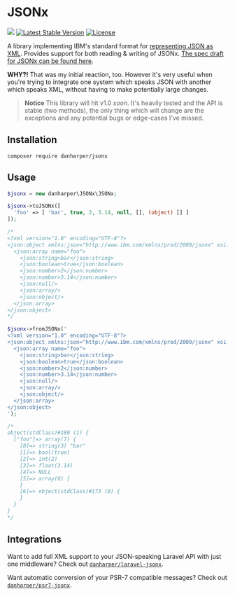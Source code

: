 # JSONx

[![](https://api.travis-ci.org/danharper/JSONx.svg)](https://travis-ci.org/danharper/JSONx) [![Latest Stable Version](https://poser.pugx.org/danharper/jsonx/v/stable)](https://packagist.org/packages/danharper/jsonx) [![License](https://poser.pugx.org/danharper/jsonx/license)](https://packagist.org/packages/danharper/jsonx)

A library implementing IBM's standard format for [representing JSON as XML](http://www-01.ibm.com/support/knowledgecenter/SS9H2Y_6.0.0/com.ibm.dp.xm.doc/json_jsonx.html). Provides support for both reading & writing of JSONx. [The spec draft for JSONx can be found here](http://tools.ietf.org/html/draft-rsalz-jsonx-00).

**WHY?!** That was my initial reaction, too. However it's very useful when you're trying to integrate one system which speaks JSON with another which speaks XML, without having to make potentially large changes.

> **Notice**
> This library will hit v1.0 _soon_. It's heavily tested and the API is stable (two methods), the only thing which will change are the exceptions and any potential bugs or edge-cases I've missed.

## Installation

```
composer require danharper/jsonx
```

## Usage

```php
$jsonx = new danharper\JSONx\JSONx;

$jsonx->toJSONx([
  'foo' => [ 'bar', true, 2, 3.14, null, [], (object) [] ]
]);

/*
<?xml version="1.0" encoding="UTF-8"?>
<json:object xmlns:json="http://www.ibm.com/xmlns/prod/2009/jsonx" xsi:schemaLocation="http://www.datapower.com/schemas/json jsonx.xsd" xmlns:xsi="http://www.w3.org/2001/XMLSchema-instance">
  <json:array name="foo">
    <json:string>bar</json:string>
    <json:boolean>true</json:boolean>
    <json:number>2</json:number>
    <json:number>3.14</json:number>
    <json:null/>
    <json:array/>
    <json:object/>
  </json:array>
</json:object>
*/

$jsonx->fromJSONx('
<?xml version="1.0" encoding="UTF-8"?>
<json:object xmlns:json="http://www.ibm.com/xmlns/prod/2009/jsonx" xsi:schemaLocation="http://www.datapower.com/schemas/json jsonx.xsd" xmlns:xsi="http://www.w3.org/2001/XMLSchema-instance">
  <json:array name="foo">
    <json:string>bar</json:string>
    <json:boolean>true</json:boolean>
    <json:number>2</json:number>
    <json:number>3.14</json:number>
    <json:null/>
    <json:array/>
    <json:object/>
  </json:array>
</json:object>
');

/*
object(stdClass)#180 (1) {
  ["foo"]=> array(7) {
    [0]=> string(3) "bar"
    [1]=> bool(true)
    [2]=> int(2)
    [3]=> float(3.14)
    [4]=> NULL
    [5]=> array(0) {
    }
    [6]=> object(stdClass)#173 (0) {
    }
  }
}
*/
```

## Integrations

Want to add full XML support to your JSON-speaking Laravel API with just one middleware? Check out [`danharper/laravel-jsonx`](https://github.com/danharper/LaravelJSONx).

Want automatic conversion of your PSR-7 compatible messages? Check out [`danharper/psr7-jsonx`](https://github.com/danharper/Psr7JSONx).
